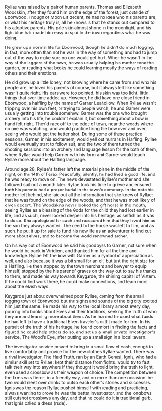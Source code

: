 Ryllae was raised by a pair of human parents, Thomas and Elizabeth Woodskin, after they found him on the edge of the forest, just outside of Ebonwood. Though of Moon Elf decent, he has no idea who his parents are, or what his heritage truly is, all he knows is that he stands out compared to his adoptive parents. His pale skin almost shone in the moonlight, and his light blue hair made him easy to spot in the town regardless what he was doing.

He grew up a normal life for Ebonwood, though he didn't do much logging; in fact, more often than not he was in the way of something and had to jump out of the way to make sure no one would get hurt. When he wasn't in the way of the loggers of the town, he was usually helping his mother tend the garden, or reading what books he could learning mostly the ways of reading others and their emotions.

He did grow up a little lonely, not knowing where he came from and who his people are, he loved his parents of course, but it always felt like something wasn't quite right. His ears were too pointed, his skin was too light, little things that over time added up. However, he did have one close friend in Ebonwood, a halfling by the name of Garner Leahollow. When Ryllae wasn't tripping over his own feet, or trying to people watch, he and Garner were usually getting into trouble somehow. Garner was the one who brought archery into his life, he couldn't explain it, but something about a bow in hand felt right. They'd race off to the edge of town, near the woods where no one was watching, and would practice firing the bow over and over, seeing who would get the better shot. During some of these practice sessions, Garner, in his excitement, would yell out hurrahs in Halfling. Ryllae would eventually start to follow suit, and the two of them turned the shooting sessions into an archery and language lesson for the both of them, where Ryllae would help Garner with his form and Garner would teach Ryllae more about the Halfling language.

Around age 28, Ryllae's father left the material plane in the middle of the night, on the 14th of Ferax. Peacefully, silently, he had lived a good life, and he was ready to move on. The news devastated Ryllae's mother and she followed suit not a month later. Ryllae took his time to grieve and ensured both his parents had a proper burial in the town's cemetery. In the note his mother left behind, she laid out all the information that she knew of Ryllae: that he was found on the edge of the woods, and that he was most likely of elven decent. The Woodskins never looked the gift horse in the mouth, seeing Ryllae as a blessing of the Gods for the child they had lost earlier in life, and as such, never looked deeper into his heritage, as selfish as it was to do so. She apologized for such and reassured him that they loved him as the son they always wanted. The deed to the house was left to him, and as such, he put it up for sale to fund his new life as an adventurer to find out more about elves, and to become the world renowned archer.

On his way out of Ebonwood he said his goodbyes to Garner, not sure when he would be back in Viridiem, and thanked him for all the time and knowledge. Ryllae left the bow with Garner as a symbol of appreciation as well, and also because it was a bit small for an elf, but just the right size for a Halfling. He then stopped by the town merchant and bowyer to equip himself, stopped by the his parents' graves on the way out to say his thanks to them, and made his way towards Keygarde, the shining capital of Vistem. If he could find work there, he could make connections, and learn more about the elvish ways.

Keygarde just about overwhelmed poor Ryllae, coming from the small logging town of Ebonwood, but the sights and sounds of the big city excited him just the same. He made his way to the local library almost every day, pouring into books about Elves and their traditions, seeking the truth of who they are and learning more about them. As he learned he used what funds he had left to have a traditional Elven traveler's outfit made for him. In his pursuit of the truth of his heritage, he found comfort in finding the facts and figured he could help others do so, and set up a small private investigator's service, The Wood's Eye, after putting up a small sign in a local tavern.

The investigator service proved to bring in a small flow of cash, enough to live comfortably and provide for the new clothes Ryllae wanted. There was a rival investigator, The Hard Truth, ran by an Earth Genasi, Ignis, who had a similar skill set to Ryllae: kept their distance from fights, would try to fast talk their way into anywhere if they thought it would bring the truth to light, even used a crossbow as their weapon of choice. The competition between the firms was fierce, in a friendly way, and on more than one occasion the two would meet over drinks to outdo each other's stories and successes. Ignis was the reason Ryllae pushed himself with reading and practicing, always wanting to prove he was the better investigator, and the longbows still outshot crossbows any day, and that he could do it in traditional garb, that Ignis called a dress (rude).
